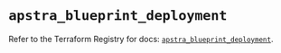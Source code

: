 # `apstra_blueprint_deployment`

Refer to the Terraform Registry for docs: [`apstra_blueprint_deployment`](https://registry.terraform.io/providers/juniper/apstra/0.94.0/docs/resources/blueprint_deployment).

